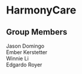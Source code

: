 # HarmonyCare

## Group Members

Jason Domingo<br>
Ember Kerstetter<br>
Winnie Li<br>
Edgardo Royer<br>
